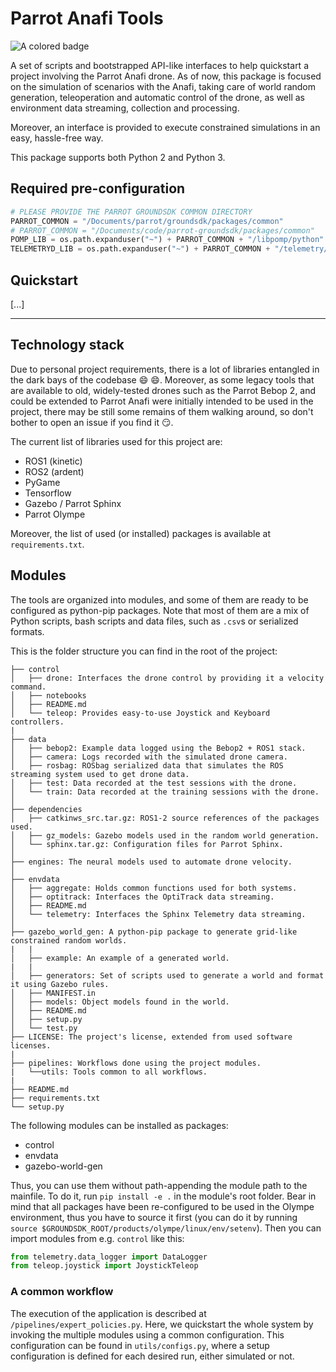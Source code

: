 
# Parrot Anafi Tools

![A colored badge](https://img.shields.io/pypi/v/hello1234?color=green&label=anafi_tools&style=flat-square)

A set of scripts and bootstrapped API-like interfaces to help quickstart a project involving the Parrot Anafi drone. As of now, this package is focused on the simulation of scenarios with the Anafi, taking care of world random generation, teleoperation and automatic control of the drone, as well as environment data streaming, collection and processing.

Moreover, an interface is provided to execute constrained simulations in an easy, hassle-free way.

This package supports both Python 2 and Python 3.


## Required pre-configuration

```py
# PLEASE PROVIDE THE PARROT GROUNDSDK COMMON DIRECTORY
PARROT_COMMON = "/Documents/parrot/groundsdk/packages/common"
# PARROT_COMMON = "/Documents/code/parrot-groundsdk/packages/common"
POMP_LIB = os.path.expanduser("~") + PARROT_COMMON + "/libpomp/python"
TELEMETRYD_LIB = os.path.expanduser("~") + PARROT_COMMON + "/telemetry/tools"
```

## Quickstart

[...]

---

## Technology stack

Due to personal project requirements, there is a lot of libraries entangled in the dark bays of the codebase :smile: :smile:. Moreover, as some legacy tools that are available to old, widely-tested drones such as the Parrot Bebop 2, and could be extended to Parrot Anafi were initially intended to be used in the project, there may be still some remains of them walking around, so don't bother to open an issue if you find it :smirk:.

The current list of libraries used for this project are:
  + ROS1 (kinetic)
  + ROS2 (ardent)
  + PyGame
  + Tensorflow
  + Gazebo / Parrot Sphinx
  + Parrot Olympe

Moreover, the list of used (or installed) packages is available at `requirements.txt`.

## Modules

The tools are organized into modules, and some of them are ready to be configured as python-pip packages. Note that most of them are a mix of Python scripts, bash scripts and data files, such as `.csv`s or serialized formats.

This is the folder structure you can find in the root of the project:

```
├── control
│   ├── drone: Interfaces the drone control by providing it a velocity command.
│   ├── notebooks
│   ├── README.md
│   └── teleop: Provides easy-to-use Joystick and Keyboard controllers.
|
├── data
│   ├── bebop2: Example data logged using the Bebop2 + ROS1 stack.
│   ├── camera: Logs recorded with the simulated drone camera.
│   ├── rosbag: ROSbag serialized data that simulates the ROS streaming system used to get drone data.
│   ├── test: Data recorded at the test sessions with the drone.
│   └── train: Data recorded at the training sessions with the drone.
│
├── dependencies
│   ├── catkinws_src.tar.gz: ROS1-2 source references of the packages used.
│   ├── gz_models: Gazebo models used in the random world generation.
│   └── sphinx.tar.gz: Configuration files for Parrot Sphinx.
│
├── engines: The neural models used to automate drone velocity.
│
├── envdata
│   ├── aggregate: Holds common functions used for both systems.
│   ├── optitrack: Interfaces the OptiTrack data streaming.
│   ├── README.md
│   └── telemetry: Interfaces the Sphinx Telemetry data streaming.
│
├── gazebo_world_gen: A python-pip package to generate grid-like constrained random worlds.
|   |
│   ├── example: An example of a generated world.
|   |
│   ├── generators: Set of scripts used to generate a world and format it using Gazebo rules.
│   ├── MANIFEST.in
│   ├── models: Object models found in the world.
│   ├── README.md
│   ├── setup.py
│   └── test.py
├── LICENSE: The project's license, extended from used software licenses.
|
├── pipelines: Workflows done using the project modules.
|   └──utils: Tools common to all workflows.
|
├── README.md
├── requirements.txt
└── setup.py
```

The following modules can be installed as packages:
  + control
  + envdata
  + gazebo-world-gen

Thus, you can use them without path-appending the module path to the mainfile. To do it, run `pip install -e .` in the module's root folder. Bear in mind that all packages have been re-configured to be used in the Olympe environment, thus you have to source it first (you can do it by running `source $GROUNDSDK_ROOT/products/olympe/linux/env/setenv`). Then you can import modules from e.g. `control` like this:

```python
from telemetry.data_logger import DataLogger
from teleop.joystick import JoystickTeleop
```

### A common workflow 

The execution of the application is described at `/pipelines/expert_policies.py`. Here, we quickstart the whole system by invoking the multiple modules using a common configuration. This configuration can be found in `utils/configs.py`, where a setup configuration is defined for each desired run, either simulated or not.


[parrot_dev]: https://developer.parrot.com/
[wifi_control]: https://developer.parrot.com/docs/sphinx/connectdrone.html
[wifi_freeflight]: https://www.parrot.com/us/support/products/anafi/how-prepare-your-anafi
[anafi_tools]: https://github.com/espetro/anafi_tools
[tello_tools]: https://github.com/espetro/tello_tools
[a_star]: https://medium.com/@nicholas.w.swift/easy-a-star-pathfinding-7e6689c7f7b2